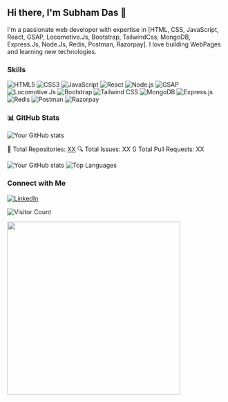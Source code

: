 ## Hi there, I'm Subham Das 👋
I'm a passionate web developer with expertise in [HTML, CSS, JavaScript, React, GSAP, Locomotive.Js, Bootstrap, TailwindCss, MongoDB, Express.Js, Node.Js, Redis, Postman, Razorpay]. I love building WebPages and learning new technologies.

### Skills
![HTML5](https://img.shields.io/badge/-HTML5-E34F26?style=flat&logo=html5&logoColor=white)
![CSS3](https://img.shields.io/badge/-CSS3-1572B6?style=flat&logo=css3&logoColor=white)
![JavaScript](https://img.shields.io/badge/-JavaScript-F7DF1E?style=flat&logo=javascript&logoColor=black)
![React](https://img.shields.io/badge/-React-61DAFB?style=flat&logo=react&logoColor=black)
![Node.js](https://img.shields.io/badge/-Node.js-339933?style=flat&logo=node.js&logoColor=white)
![GSAP](https://img.shields.io/badge/GSAP-88CE02?style=flat&logo=greensock&logoColor=white)
![Locomotive.Js](https://img.shields.io/badge/Locomotive.Js-000000?style=flat&logo=locomotive&logoColor=white)
![Bootstrap](https://img.shields.io/badge/Bootstrap-563D7C?style=flat&logo=bootstrap&logoColor=white)
![Tailwind CSS](https://img.shields.io/badge/Tailwind%20CSS-38B2AC?style=flat&logo=tailwind-css&logoColor=white)
![MongoDB](https://img.shields.io/badge/MongoDB-4EA94B?style=flat&logo=mongodb&logoColor=white)
![Express.js](https://img.shields.io/badge/Express.js-404D59?style=flat&logo=express&logoColor=white)
![Redis](https://img.shields.io/badge/Redis-DC382D?style=flat&logo=redis&logoColor=white)
![Postman](https://img.shields.io/badge/Postman-FF6C37?style=flat&logo=postman&logoColor=white)
![Razorpay](https://img.shields.io/badge/Razorpay-02042B?style=flat&logo=razorpay&logoColor=white)


### 📊 GitHub Stats
![Your GitHub stats](https://github-readme-stats.vercel.app/api?username=johnDoe&show_icons=true&theme=radical&hide=stars,contribs&include_all_commits=true&count_private=true&custom_title=My%20GitHub%20Stats&hide_border=true&hide_rank=true&line_height=24&hide_title=true&hide_progress=true)

🔧 Total Repositories: [XX](https://github.com/subham007-coder?tab=repositories)
🔍 Total Issues: XX
🔃 Total Pull Requests: XX


![Your GitHub stats](https://github-readme-stats.vercel.app/api?username=subham007-coder&show_icons=true&theme=radical)
![Top Languages](https://github-readme-stats.vercel.app/api/top-langs/?username=subham007-coder&layout=compact&theme=radical)

### Connect with Me
[![LinkedIn](https://img.shields.io/badge/LinkedIn-blue?style=flat&logo=linkedin&logoColor=white)](https://www.linkedin.com/in/subham-das-84130427b/)

![Visitor Count](https://komarev.com/ghpvc/?username=yourusername&color=blue)

<img src="https://media.giphy.com/media/fwbZnTftCXVocKzfxR/giphy.gif?cid=790b76110rkmntyq7yw2gbjth2ofc1xkdanfrwwwrvhbvr5v&ep=v1_gifs_search&rid=giphy.gif&ct=g" width="400">












<!---
subham007-coder/subham007-coder is a ✨ special ✨ repository because its `README.md` (this file) appears on your GitHub profile.
You can click the Preview link to take a look at your changes.
--->
